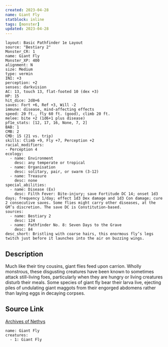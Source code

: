 ```yaml
---
created: 2023-04-28
name: Giant Fly
statblock: inline
tags: [monster]
updated: 2023-04-28
---
```

```statblock
layout: Basic Pathfinder 1e Layout
source: "Bestiary 2"
Monster_CR: 1
name: Giant Fly
Monster_XP: 400
alignment: N
size: Medium
type: vermin
INI: +3
perception: +2
senses: darkvision
AC: 13, touch 13, flat-footed 10 (dex +3)
HP: 15
hit_dice: 2d8+6
saves: Fort +6, Ref +3, Will -2
immune: disease, mind-affecting effects
speed: 20 ft., fly 60 ft. (good), climb 20 ft.
melee: bite +2 (1d6+1 plus disease)
pf1e_stats: [12, 17, 16, None, 7, 2]
BAB: 1
CMB: 2
CMD: 15 (21 vs. trip)
skills: Climb +9, Fly +7, Perception +2
racial_modifiers:
- Perception 4
ecology:
  - name: Environment
    desc: any temperate or tropical
  - name: Organisation
    desc: solitary, pair, or swarm (3-12)
  - name: Treasure
    desc: none
special_abilities:
  - name: Disease (Ex)
    desc: Filth Fever: Bite-injury; save Fortitude DC 14; onset 1d3 days; frequency 1/day; effect 1d3 Dex damage and 1d3 Con damage; cure 2 consecutive saves. Some flies might carry other diseases, at the GM’s discretion. The save DC is Constitution-based.
sources:
  - name: Bestiary 2
    desc: 124
  - name: Pathfinder No. 8: Seven Days to the Grave
    desc: 84
desc_short: Bristling with coarse hairs, this enormous fly’s legs twitch just before it launches into the air on buzzing wings.
```
## Description
Much like their tiny cousins, giant flies feed upon carrion. Wholly monstrous, these disgusting creatures have been known to sometimes attack still-living foes, particularly when they are hungry or living creatures disturb their meals. Some species of giant fly bear their larva live, ejecting piles of undulating giant maggots from their engorged abdomens rather than laying eggs in decaying corpses.
## Source Link
[Archives of Nethys](https://aonprd.com/MonsterDisplay.aspx?ItemName=Giant%20Fly)
```encounter-table
name: Giant Fly
creatures:
  - 1: Giant Fly
```
